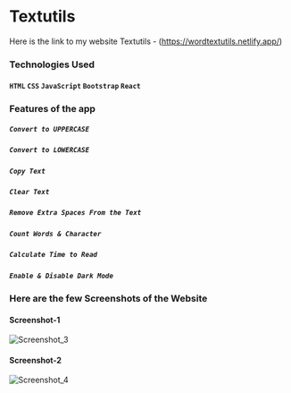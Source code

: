 # Textutils

Here is the link to  my website Textutils - (https://wordtextutils.netlify.app/)

### Technologies Used
#### `HTML` `CSS` `JavaScript` `Bootstrap` `React`

### Features of the app

##### `Convert to UPPERCASE`
##### `Convert to LOWERCASE`
##### `Copy Text`
##### `Clear Text`
##### `Remove Extra Spaces From the Text`
##### `Count Words & Character`
##### `Calculate Time to Read`
##### `Enable & Disable Dark Mode`

### Here are the few Screenshots of the Website
#### Screenshot-1
![Screenshot_3](https://user-images.githubusercontent.com/90920811/216261385-4123d890-eabf-4f11-a5cc-040a5a975a65.png)

#### Screenshot-2
![Screenshot_4](https://user-images.githubusercontent.com/90920811/216261425-3041ed37-4998-4d5f-8ef7-0587b8fd7933.png)
